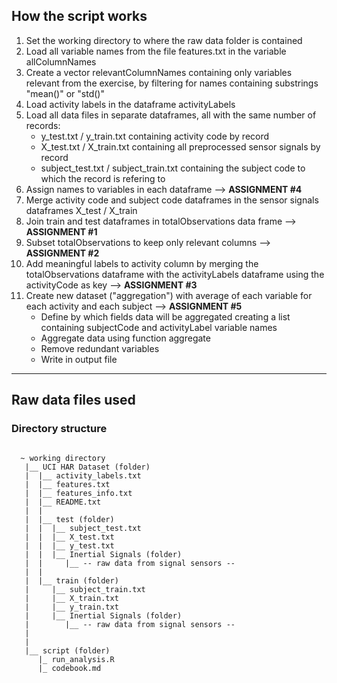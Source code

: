 ## How the script works

1. Set the working directory to where the raw data folder is contained
2. Load all variable names from the file features.txt in the variable allColumnNames
3. Create a vector relevantColumnNames containing only variables relevant from the exercise, by filtering for names containing substrings "mean()" or "std()"
4. Load activity labels in the dataframe activityLabels
5. Load all data files in separate dataframes, all with the same number of records:
    * y_test.txt / y_train.txt containing activity code by record
    * X_test.txt / X_train.txt containing all preprocessed sensor signals by record
    * subject_test.txt / subject_train.txt containing the subject code to which the record is refering to
6. Assign names to variables in each dataframe  -->  **ASSIGNMENT #4**
7. Merge activity code and subject code dataframes in the sensor signals dataframes X_test / X_train
8. Join train and test dataframes in totalObservations data frame  -->  **ASSIGNMENT #1**
9. Subset totalObservations to keep only relevant columns  -->  **ASSIGNMENT #2**
10. Add meaningful labels to activity column by merging the totalObservations dataframe with the activityLabels dataframe using the activityCode as key -->  **ASSIGNMENT #3**
11. Create new dataset ("aggregation") with average of each variable for each activity and each subject -->  **ASSIGNMENT #5**
    * Define by which fields data will be aggregated creating a list containing subjectCode and activityLabel variable names
    * Aggregate data using function aggregate
    * Remove redundant variables
    * Write in output file

--------------------------------------------------------------------
## Raw data files used

### Directory structure

<pre><code>
  ~ working directory
   |__ UCI HAR Dataset (folder)
   |  |__ activity_labels.txt
   |  |__ features.txt
   |  |__ features_info.txt
   |  |__ README.txt
   |  |  
   |  |__ test (folder)
   |  |  |__ subject_test.txt
   |  |  |__ X_test.txt
   |  |  |__ y_test.txt
   |  |  |__ Inertial Signals (folder)
   |  |     |__ -- raw data from signal sensors --
   |  |
   |  |__ train (folder)
   |     |__ subject_train.txt
   |     |__ X_train.txt
   |     |__ y_train.txt
   |     |__ Inertial Signals (folder)
   |        |__ -- raw data from signal sensors --
   |   
   |
   |__ script (folder)
      |_ run_analysis.R
      |_ codebook.md
</code></pre>